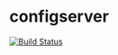 # configserver

[![Build Status](https://travis-ci.org/kekekevin/configserver.svg?branch=master)](https://travis-ci.org/kekekevin/configserver)
